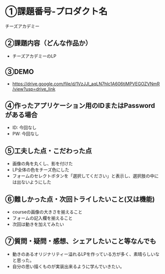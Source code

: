 # ①課題番号-プロダクト名

チーズアカデミー

## ②課題内容（どんな作品か）

- チーズアカデミーのLP

## ③DEMO
- https://drive.google.com/file/d/1VzJJl_aqLN7hlc1A606tjMPVEGOZVNmR/view?usp=drive_link

## ④作ったアプリケーション用のIDまたはPasswordがある場合

- ID: 今回なし
- PW: 今回なし

## ⑤工夫した点・こだわった点

- 画像の角を丸くし、影を付けた
- LP全体の色をチーズ色にした
- フォームのセレクトボタンを「選択してください」と表示し、選択肢の中には出ないようにした

## ⑥難しかった点・次回トライしたいこと(又は機能)

- courseの画像の大きさを揃えること
- フォームの記入欄を揃えること
- 次回は動きを加えてみたい

## ⑦質問・疑問・感想、シェアしたいこと等なんでも

- 動きのあるオリジナリティー溢れるLPを作っている方が多く、素晴らしいなと思った。
- 自分の思い描くものが実装出来るように学んでいきたい。
